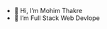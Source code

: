 - 👋 Hi, I’m Mohim Thakre
- 👀 I’m Full Stack Web Devlope

<!---
Mohim1998/Mohim1998 is a ✨ special ✨ repository because its `README.md` (this file) appears on your GitHub profile.
You can click the Preview link to take a look at your changes.
--->
